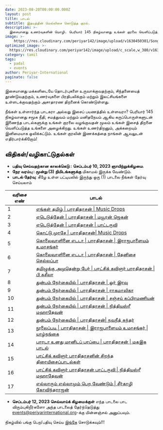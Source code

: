 ```yaml
---
date: 2023-08-20T00:00:00.000Z
layout: post
title: பாடல்
subtitle: இதயத்தின் மெல்லிசை கொடுத்த குரல். 
description: >-
  இசையானது உணர்வுகளின் மொழி. பெரியார் 145 நிகழ்வானது உங்கள் குரலை வெளிப்படுத்த அழைக்கிறது
image: >-
    https://res.cloudinary.com/periyar142/image/upload/v1630450301/Song_ttznts.jpg
optimized_image: >-
  https://res.cloudinary.com/periyar142/image/upload/c_scale,w_380/v1630450301/Song_ttznts.jpg
category: tamil
tags:
  - padal
  - events
author: Periyar-International
paginate: false
---
```



இசையானது மக்களிடையே தொடர்புகளை உருவாக்குவதற்கும், சிந்தனையைத் தூண்டுவதற்கும், உணர்வுகளை பிரதிபலிக்கும் மற்றும் இலட்சியங்களை உள்ளடக்குவதற்கும் அசாதாரண திறனைக் கொண்டுள்ளது.

நீங்கள் உள்ளார்ந்த பாடகரா அல்லது இசைப் பயணத்தில் உள்ளவரா? பெரியார் 145 நிகழ்வானது சமூக நீதி, சமத்துவம் மற்றும் மனிதநேயம் ஆகிய கருப்பொருள்களுடன் இணைந்த பாடல்களுக்கு உங்கள் குரலை வழங்குவதன் மூலம் உங்கள் இசைத் திறனை வெளிப்படுத்த உங்களை அழைக்கிறது. உங்கள் உணர்திறனும், அக்கறையும் இனிமையாக ஒலிக்கட்டும். உங்கள் குரலின் இணக்கத்தை நாங்கள் ஆவலுடன் எதிர்பார்க்கிறோம்!

## **விதிகள்/வழிகாட்டுதல்கள்**
* **பதிவு செய்வதற்கான காலக்கெடு :** **செப்டம்பர் 10, 2023 ஞாயிற்றுக்கிழமை**.
* **நேர வரம்பு : மூன்று (3) நிமிடங்களுக்கு** மிகாமல் இருக்க வேண்டும்.
* **பாடல் தேர்வு**: கீழே உள்ள பட்டியலில் இருந்து ஒரு (1) பாடலை நீங்கள் தேர்வு செய்யலாம்

| வரிசை எண் |பாடல்|
| -------- | ------------------------------------------------------------|
| 1        | [எங்கள் தமிழ் \| பாரதிதாசன் \| Music Drops](https://youtu.be/QaeVXX2jzGs) |                                      
| 2        | [ஏடெடுத்தேன் \| பாரதிதாசன் \| மயூரன் ஜெகன்](https://youtu.be/48YffGNCkgw)    |                                   
| 3        | [ஏடெடுத்தேன் \| பாரதிதாசன் \| பாட்டருவி](https://youtu.be/z2wBOWEFlWA)     |                      
| 4        | [கொட்டு முரசே \| பாரதிதாசன்\| Music Drops](https://youtu.be/vjt1Ul8DWwM)      |                               
| 5        | [கொலைவாளினை எடடா \| பாரதிதாசன் \| இராஜபாளையம் உமாசங்கர்](https://youtu.be/PrK-czJ2tS8)|
| 6        | [கொலைவாளினை எடடா \| பாரதிதாசன் \| தேனிசை செல்லப்பா](https://youtu.be/dsgk7Vb59wY)|
| 7        | [தமிழுக்கு அமுதென்று பேர் \| புரட்சிக் கவிஞர் பாரதிதாசன் \| பி சுசீலா](https://youtu.be/aUAy4_D33yQ)|
| 8        | [துன்பம் நேர்கையில் \| பாரதிதாசன் \| ஓர் இரவு](https://youtu.be/twYDC8YtUO8)    |                   
| 9        | [துன்பம் நேர்கையில் \| பாரதிதாசன் \| ராகமாலிகா](https://youtu.be/z3eiHmVhrU8) |                      
| 10       | [துன்பம் நேர்கையில் \| பாரதிதாசன் \| சஞ்சய் சுப்பிரமணியன்](https://youtu.be/_F-gXUUL3_g) |         
| 11       | [துன்பம் நேர்கையில் \| பாரதிதாசன் \| நித்தியஸ்ரீ மஹாதேவன்](https://youtu.be/0AYKvt6dq98)|          
| 12       | [துன்பம் நேர்கையில் \| பாரதிதாசன்\| நவநீத் சுந்தர்](https://youtu.be/DyAyBM0aoV8)    |    
| 13       | [நூலைப்படி \| பாரதிதாசன் \| இராஜபாளையம் உமாசங்கர் \| யாழ்நங்கை](https://youtu.be/bgBHesacdRE)|
| 14       | [பாரடா உனது மானிடப் பரப்பை \| பாரதிதாசன் \| மகஇக பாடல்](https://youtu.be/20ppcYZKoCU)|
| 15       | [புரட்சிக் கவிஞர் பாரதிதாசனின் சிறந்த திரையிசைப்பாடல்கள்](https://youtu.be/_7qy_W5n8G8)   |     
| 16       | [புரட்சிக் கவிஞர் பாரதிதாசன் பாட்டருவி \| நித்தியஸ்ரீ மஹாதேவன்](https://youtu.be/7dFDjQuDYpE)|
| 17       | [எல்லாரும் எல்லாமும் பெற வேண்டும் \| சீர்காழி கோவிந்தராஜன்](https://youtu.be/mQ-80cjwFQc)|

* **செப்டம்பர் 12, 2023 செவ்வாய்க் கிழமைக்குள்** எந்த பாடலை பாட விரும்புகிறீர்களோ அந்த பாடலைத் தேர்ந்தெடுத்து 
[events@periyarinternational.org](mailto:events@periyarinternational.org)-க்கு மின்னஞ்சல் அனுப்பவும்.

 நிகழ்வில் பங்கு பெற/பதிவு செய்ய [இங்கே](/tamil-register/) சொடுக்கவும்!!!
